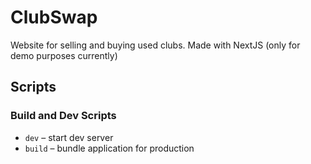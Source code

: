 # ClubSwap

Website for selling and buying used clubs. Made with NextJS (only for demo purposes currently)

## Scripts

### Build and Dev Scripts

- `dev` – start dev server
- `build` – bundle application for production